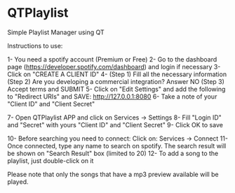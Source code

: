 # QTPlaylist
Simple Playlist Manager using QT

Instructions to use:

1- You need a spotify account (Premium or Free)
2- Go to the dashboard page (https://developer.spotify.com/dashboard) and login if necessary
3- Click on "CREATE A CLIENT ID"
4- (Step 1) Fill all the necessary information
   (Step 2) Are you developing a commercial integration? Answer NO
   (Step 3) Accept terms and SUBMIT
5- Click on "Edit Settings" and add the following to "Redirect URIs" and SAVE:
   http://127.0.0.1:8080
6- Take a note of your "Client ID" and "Client Secret"

7- Open QTPlaylist APP and click on Services -> Settings
8- Fill "Login ID" and "Secret" with yours "Client ID" and "Client Secret"
9- Click OK to save

10- Before searching you need to connect:  Click on: Services -> Connect
11- Once connected, type any name to search on spotify.  The search result will be shown on "Search Result" box (limited to 20)
12- To add a song to the playlist, just double-click on it

Please note that only the songs that have a mp3 preview available will be played.
